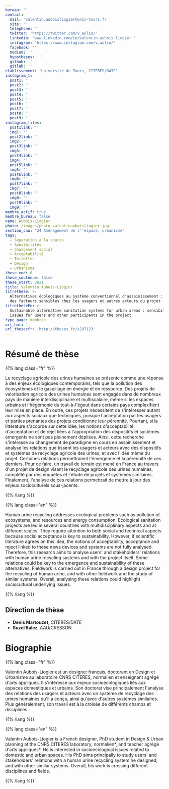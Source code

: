 ```yaml
---
bureau: ''
contact:
  mail: 'valentin.auboisliogier@univ-tours.fr '
  site: ''
  telephone: ''
  twitter: 'https://twitter.com/v_aulio/'
  linkedin: 'www.linkedin.com/in/valentin-aubois-liogier '
  instagram: 'https://www.instagram.com/v.aulio/'
  facebook: ''
  medium: ''
  hypotheses: ''
  github: ''
  gitlab: ''
etablissement: 'Université de Tours, CITERES/DATE'
instagram_1:
  post1: ''
  post2: ''
  post3: ''
  post4: ''
  post5: ''
  post6: ''
  post7: ''
  post8: ''
  post9: ''
instagram_files:
  post1link: ''
  img1: ''
  post2link: ''
  img2: ''
  post3link: ''
  img3: ''
  post4link: ''
  img4: ''
  post5link: ''
  img5: ''
  post6link: ''
  img6: ''
  post7link: ''
  img7: ''
  post8link: ''
  img8: ''
  post9link: ''
  img9: ''
membre_actif: true
membre_bureau: false
name: Aubois-Liogier
photo: /images/photo_valentinauboisliogier.jpg
section_cnu: '24 Aménagement de l''espace, urbanisme'
tags:
  - Séparation à la source
  - Sensibilités
  - Changement social
  - Acceptabilité
  - Toilettes
  - Design
  - Urbanisme
these_end: 0
these_soutenue: false
these_start: 2021
title: Valentin Aubois-Liogier
titrethese: >-
  Alternatives écologiques au système conventionnel d'assainissement : enjeux
  des facteurs sensibles chez les usagers et autres acteurs du projet
titretheseEn: >-
  Sustainable alternative sanitation systems for urban areas : sensibility
  issues for users and other participants in the project
type_page: membres
url_hal: ''
url_thesesfr: 'http://theses.fr/s297123'
---
```


<!-- Supprimer les parties non remplies (supprimer les blocks de lang s'il n'y a pas deux langues). Tu es libre d'ajouter ce que tu veux à cette partie -->

# Résumé de thèse

{{% lang class="fr" %}}

Le recyclage agricole des urines humaines se présente comme une réponse à des enjeux écologiques contemporains, tels que la pollution des écosystèmes et le gaspillage en énergie et en ressource. Des projets de valorisation agricole des urines humaines sont engagés dans de nombreux pays de manière interdisciplinaire et multiscalaire, même si les espaces urbains et l'hégémonie du tout-à-l'égout dans certains pays complexifient leur mise en place. En outre, ces projets nécessitent de s'intéresser autant aux aspects sociaux que techniques, puisque l'acceptation par les usagers et parties prenantes des projets conditionne leur pérennité. Pourtant, si la littérature s'accorde sur cette idée, les notions d'acceptabilité, d'acceptation et de rejet liées à l'appropriation des dispositifs et systèmes émergents ne sont pas pleinement dépliées. Ainsi, cette recherche s'intéresse au changement de paradigme en cours en assainissement et analyse les relations que tissent les usagers et acteurs avec des dispositifs et systèmes de recyclage agricole des urines, et avec l'idée même du projet. Certaines relations permettraient l'émergence et la pérennité de ces derniers. Pour ce faire, un travail de terrain est mené en France au travers d'un projet de design visant le recyclage agricole des urines humaines, complété par des enquêtes et l'étude de projets et systèmes similaires. Finalement, l'analyse de ces relations permettrait de mettre à jour des enjeux socioculturels sous-jacents.

{{% /lang %}}

{{% lang class="en" %}}

Human urine recycling addresses ecological problems such as pollution of ecosystems, and resources and energy consumption. Ecological sanitation projects are led in several countries with multidisciplinary aspects and at different scales. They require attention to both social and technical aspects because social acceptance is key to sustainability. However, if scientific literature agrees on this idea, the notions of acceptability, acceptance and reject linked to these news devices and systems are not fully analysed. Therefore, this research aims to analyse users' and stakeholders' relations with human urine recycling systems and with the project itself. Some relations could be key to the emergence and sustainability of these alternatives. Fieldwork is carried out in France through a design project for the recycling of human urine, and with other fieldwork and the study of similar systems. Overall, analysing these relations could highlight sociocultural underlying issues.

{{% /lang %}}

## Direction de thèse

* **Denis Martouzet**, CITERES/DATE
* **Suzel Balez**, AAU/CRESSON

# Biographie

{{% lang class="fr" %}}

Valentin Aubois-Liogier est un designer français, doctorant en Design et Urbanisme au laboratoire CNRS CITERES, normalien et enseignant agrégé d'arts appliqués. Il s'intéresse aux enjeux socioécologiques liés aux espaces domestiques et urbains. Son doctorat vise principalement l'analyse des relations des usagers et acteurs avec un système de recyclage des urines humaines qu'il a conçu, ainsi qu'avec d'autres systèmes similaires. Plus généralement, son travail est à la croisée de différents champs et disciplines.

{{% /lang %}}

{{% lang class="en" %}}

Valentin Aubois-Liogier is a French designer, PhD student in Design & Urban planning at the CNRS CITERES laboratory, normalien\*, and teacher agrégé d'arts appliqués\*. He is interested in socioecological issues related to domestic and urban spaces. His PhD aims principally to study users' and stakeholders' relations with a human urine recycling system he designed, and with other similar systems. Overall, his work is crossing different disciplines and fields.

{{% /lang %}}
